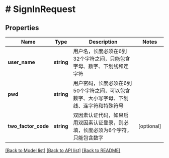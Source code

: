 # # SignInRequest

## Properties

Name | Type | Description | Notes
------------ | ------------- | ------------- | -------------
**user_name** | **string** | 用户名，长度必须在6到32个字符之间，只能包含字母、数字、下划线和连字符 |
**pwd** | **string** | 用户密码，长度必须在6到50个字符之间，可以包含数字、大小写字母、下划线、连字符和特殊符号 |
**two_factor_code** | **string** | 双因素认证代码，如果启用双因素认证登录，则必填，长度必须为6个字符，只能包含数字 | [optional]

[[Back to Model list]](../../README.md#models) [[Back to API list]](../../README.md#endpoints) [[Back to README]](../../README.md)
